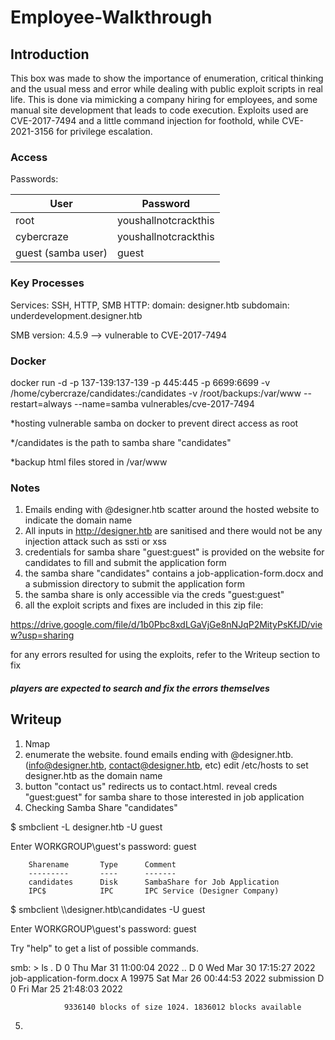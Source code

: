 # Employee-Walkthrough

## Introduction

This box was made to show the importance of enumeration, critical thinking and the usual mess and error while dealing with public exploit scripts in real life. This is done via mimicking a company hiring for employees, and some manual site development that leads to code execution. Exploits used are CVE-2017-7494 and a little command injection for foothold, while CVE-2021-3156 for privilege escalation.

### Access

Passwords:

| User  | Password                            |
| ----- | ----------------------------------- |
| root | youshallnotcrackthis |
| cybercraze | youshallnotcrackthis |
| guest (samba user)  | guest |

### Key Processes

Services: SSH, HTTP, SMB
HTTP:
domain: designer.htb
subdomain: underdevelopment.designer.htb

SMB version: 4.5.9 --> vulnerable to CVE-2017-7494

### Docker

docker run -d -p 137-139:137-139 -p 445:445 -p 6699:6699 -v /home/cybercraze/candidates:/candidates -v /root/backups:/var/www --restart=always --name=samba vulnerables/cve-2017-7494

*hosting vulnerable samba on docker to prevent direct access as root

*/candidates is the path to samba share "candidates"

*backup html files stored in /var/www

### Notes

1. Emails ending with @designer.htb scatter around the hosted website to indicate the domain name
2. All inputs in http://designer.htb are sanitised and there would not be any injection attack such as ssti or xss
3. credentials for samba share "guest:guest" is provided on the website for candidates to fill and submit the application form
4. the samba share "candidates" contains a job-application-form.docx and a submission directory to submit the application form
5. the samba share is only accessible via the creds "guest:guest"
6. all the exploit scripts and fixes are included in this zip file:

https://drive.google.com/file/d/1b0Pbc8xdLGaVjGe8nNJqP2MityPsKfJD/view?usp=sharing

for any errors resulted for using the exploits, refer to the Writeup section to fix

#### *players are expected to search and fix the errors themselves*

## Writeup

1. Nmap
2. enumerate the website. found emails ending with @designer.htb. (info@designer.htb, contact@designer.htb, etc) edit /etc/hosts to set designer.htb as the domain name
3. button "contact us" redirects us to contact.html. reveal creds "guest:guest" for samba share to those interested in job application
4. Checking Samba Share "candidates"

$ smbclient -L designer.htb -U guest  

Enter WORKGROUP\guest's password: guest                                                               
                                                                                                 
        Sharename       Type      Comment                                                        
        ---------       ----      -------                                                        
        candidates      Disk      SambaShare for Job Application                                 
        IPC$            IPC       IPC Service (Designer Company)              
        
        
$ smbclient \\\\designer.htb\\candidates -U guest

Enter WORKGROUP\guest's password: guest

Try "help" to get a list of possible commands.

smb: \> ls
  .                                   D        0  Thu Mar 31 11:00:04 2022
  ..                                  D        0  Wed Mar 30 17:15:27 2022
  job-application-form.docx           A    19975  Sat Mar 26 00:44:53 2022
  submission                          D        0  Fri Mar 25 21:48:03 2022

                9336140 blocks of size 1024. 1836012 blocks available
                

5. 
  
<img src=""/>
